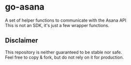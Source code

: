 # go-asana
A set of helper functions to communicate with the Asana API  
This is not an SDK, it's just a few wrapper functions.

## Disclaimer

This repository is neither guaranteed to be stable nor safe.  
Feel free to copy & fork, but do not rely on it for production.
